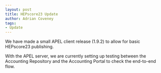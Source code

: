 ```yaml
---
layout: post
title: HEPscore23 Update
author: Adrian Coveney
tags:
- Update
---
```


We have made a small APEL client release (1.9.2) to allow for basic HEPscore23 publishing.

With the APEL server, we are currently setting up testing between the Accounting Repository and
the Accounting Portal to check the end-to-end flow.

